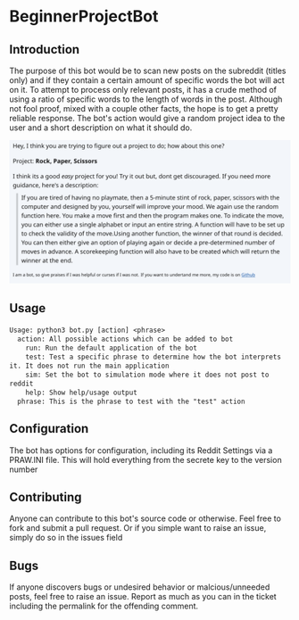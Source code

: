 BeginnerProjectBot
==================

## Introduction
The purpose of this bot would be to scan new posts on the subreddit (titles only) and if they contain a certain amount of specific words the bot will act on it. To attempt to process only relevant posts, it has a crude method of using a ratio of specific words to the length of words in the post. Although not fool proof, mixed with a couple other facts, the hope is to get a pretty reliable response. The bot's action would give a random project idea to the user and a short description on what it should do.

![Screenshot of a Message suggesting a random project](assets/BeginnerProjectBot_Screenshot.png)

## Usage
```
Usage: python3 bot.py [action] <phrase>
  action: All possible actions which can be added to bot
    run: Run the default application of the bot
    test: Test a specific phrase to determine how the bot interprets it. It does not run the main application
    sim: Set the bot to simulation mode where it does not post to reddit
    help: Show help/usage output
  phrase: This is the phrase to test with the "test" action
```

## Configuration
The bot has options for configuration, including its Reddit Settings via a PRAW.INI file. This will hold everything from the secrete key to the version number

## Contributing
Anyone can contribute to this bot's source code or otherwise. Feel free to fork and submit a pull request. Or if you simple want to raise an issue, simply do so in the issues field

## Bugs
If anyone discovers bugs or undesired behavior or malcious/unneeded posts, feel free to raise an issue. Report as much as you can in the ticket including the permalink for the offending comment.